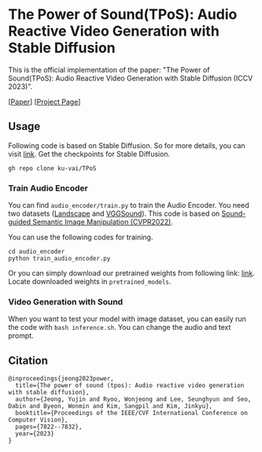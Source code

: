 <!-- <style>
red { color: red }
yellow { color: yellow }
</style> -->

# The Power of Sound(TPoS): Audio Reactive Video Generation with Stable Diffusion

This is the official implementation of the paper: "The Power of Sound(TPoS): Audio Reactive Video Generation with Stable Diffusion (ICCV 2023)".

<!-- [[Paper]()] [[Project]()] -->
[[Paper](https://arxiv.org/abs/2309.04509)] [[Project Page](https://ku-vai.github.io/TPoS/)]


## Usage
Following code is based on Stable Diffusion. So for more details, you can visit [link](https://github.com/CompVis/stable-diffusion). Get the checkpoints for Stable Diffusion.

```
gh repo clone ku-vai/TPoS
```



### Train Audio Encoder
 You can find `audio_encoder/train.py` to train the Audio Encoder. You need two datasets ([Landscape](https://kuai-lab.github.io/eccv2022sound/) and [VGGSound](https://www.robots.ox.ac.uk/~vgg/data/vggsound/)). This code is based on [Sound-guided Semantic Image Manipulation (CVPR2022)](https://github.com/kuai-lab/sound-guided-semantic-image-manipulation).
    
You can use the following codes for training. 


```
cd audio_encoder
python train_audio_encoder.py
```

Or you can simply download our pretrained weights from following link: [link](https://drive.google.com/drive/folders/11kDpSAp6wKyDU13rVT66dB0H2vJwXk5D?usp=drive_link). Locate downloaded weights in `pretrained_models`.


### Video Generation with Sound
When you want to test your model with image dataset, you can easily run the code with `bash inference.sh`. You can change the audio and text prompt.


## Citation
```
@inproceedings{jeong2023power,
  title={The power of sound (tpos): Audio reactive video generation with stable diffusion},
  author={Jeong, Yujin and Ryoo, Wonjeong and Lee, Seunghyun and Seo, Dabin and Byeon, Wonmin and Kim, Sangpil and Kim, Jinkyu},
  booktitle={Proceedings of the IEEE/CVF International Conference on Computer Vision},
  pages={7822--7832},
  year={2023}
}
```
